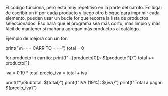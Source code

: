 El código funciona, pero está muy repetitivo en la parte del carrito. En lugar de escribir un if por cada producto y luego otro bloque para imprimir cada elemento, 
pueden usar un bucle for que recorra la lista de productos seleccionados. Eso hará que el programa sea más corto, más limpio y más fácil
de mantener si mañana agregan más productos al catálogo.

Ejemplo de mejora con un for:

print("\n=== CARRITO ===")
total = 0

for producto in carrito:
    print(f"- {producto[0]}: ${producto[1]}")
    total += producto[1]

iva = 0.19 * total
precio_iva = total + iva

print(f"\nSubtotal: ${total}")
print(f"IVA (19%): ${iva}")
print(f"Total a pagar: ${precio_iva}")
